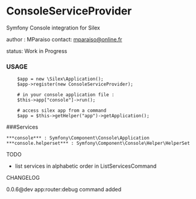ConsoleServiceProvider
======================

Symfony Console integration for Silex

author : MParaiso
contact: mparaiso@online.fr

status: Work in Progress

### USAGE


        $app = new \Silex\Application();
        $app->register(new ConsoleServiceProvider);

        # in your console application file :
        $this->app["console"]->run();

        # access silex app from a command
        $app = $this->getHelper("app")->getApplication();



###Services

    ***console*** : Symfony\Component\Console\Application
    ***console.helperset*** : Symfony\Component\Console\Helper\HelperSet

TODO

+ list services in alphabetic order in ListServicesCommand


CHANGELOG

0.0.6@dev app:router:debug command added
